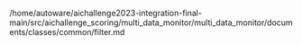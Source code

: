 /home/autoware/aichallenge2023-integration-final-main/src/aichallenge_scoring/multi_data_monitor/multi_data_monitor/documents/classes/common/filter.md